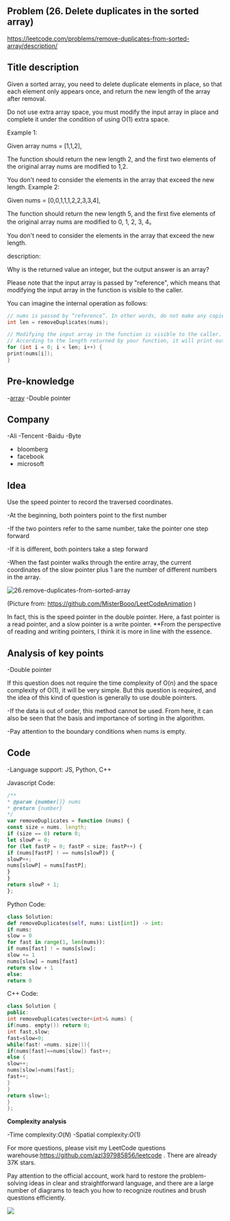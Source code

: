 ## Problem (26. Delete duplicates in the sorted array)

https://leetcode.com/problems/remove-duplicates-from-sorted-array/description/

## Title description

Given a sorted array, you need to delete duplicate elements in place, so that each element only appears once, and return the new length of the array after removal.

Do not use extra array space, you must modify the input array in place and complete it under the condition of using O(1) extra space.

Example 1:

Given array nums = [1,1,2],

The function should return the new length 2, and the first two elements of the original array nums are modified to 1,2.

You don't need to consider the elements in the array that exceed the new length.
Example 2:

Given nums = [0,0,1,1,1,2,2,3,3,4],

The function should return the new length 5, and the first five elements of the original array nums are modified to 0, 1, 2, 3, 4。

You don't need to consider the elements in the array that exceed the new length.

description:

Why is the returned value an integer, but the output answer is an array?

Please note that the input array is passed by "reference", which means that modifying the input array in the function is visible to the caller.

You can imagine the internal operation as follows:

```c
// nums is passed by “reference”. In other words, do not make any copies of the arguments
int len = removeDuplicates(nums);

// Modifying the input array in the function is visible to the caller.
// According to the length returned by your function, it will print out all the elements in the array within that length range.
for (int i = 0; i < len; i++) {
print(nums[i]);
}
```

## Pre-knowledge

-[array](https://github.com/azl397985856/leetcode/blob/master/thinkings/basic-data-structure.md)
-Double pointer

## Company

-Ali
-Tencent
-Baidu
-Byte

- bloomberg
- facebook
- microsoft

## Idea

Use the speed pointer to record the traversed coordinates.

-At the beginning, both pointers point to the first number

-If the two pointers refer to the same number, take the pointer one step forward

-If it is different, both pointers take a step forward

-When the fast pointer walks through the entire array, the current coordinates of the slow pointer plus 1 are the number of different numbers in the array.

![26.remove-duplicates-from-sorted-array](https://p.ipic.vip/ooxtkv.gif)

(Picture from: https://github.com/MisterBooo/LeetCodeAnimation )

In fact, this is the speed pointer in the double pointer. Here, a fast pointer is a read pointer, and a slow pointer is a write pointer. \*\*From the perspective of reading and writing pointers, I think it is more in line with the essence.

## Analysis of key points

-Double pointer

If this question does not require the time complexity of O(n) and the space complexity of O(1), it will be very simple.
But this question is required, and the idea of this kind of question is generally to use double pointers.

-If the data is out of order, this method cannot be used. From here, it can also be seen that the basis and importance of sorting in the algorithm.

-Pay attention to the boundary conditions when nums is empty.

## Code

-Language support: JS, Python, C++

Javascript Code:

```js
/**
* @param {number[]} nums
* @return {number}
*/
var removeDuplicates = function (nums) {
const size = nums. length;
if (size == 0) return 0;
let slowP = 0;
for (let fastP = 0; fastP < size; fastP++) {
if (nums[fastP] ! == nums[slowP]) {
slowP++;
nums[slowP] = nums[fastP];
}
}
return slowP + 1;
};
```

Python Code:

```python
class Solution:
def removeDuplicates(self, nums: List[int]) -> int:
if nums:
slow = 0
for fast in range(1, len(nums)):
if nums[fast] ! = nums[slow]:
slow += 1
nums[slow] = nums[fast]
return slow + 1
else:
return 0
```

C++ Code:

```cpp
class Solution {
public:
int removeDuplicates(vector<int>& nums) {
if(nums. empty()) return 0;
int fast,slow;
fast=slow=0;
while(fast! =nums. size()){
if(nums[fast]==nums[slow]) fast++;
else {
slow++;
nums[slow]=nums[fast];
fast++;
}
}
return slow+1;
}
};
```

**Complexity analysis**

-Time complexity:$O(N)$
-Spatial complexity:$O(1)$

For more questions, please visit my LeetCode questions warehouse:https://github.com/azl397985856/leetcode . There are already 37K stars.

Pay attention to the official account, work hard to restore the problem-solving ideas in clear and straightforward language, and there are a large number of diagrams to teach you how to recognize routines and brush questions efficiently.

![](https://p.ipic.vip/yrgnnu.jpg)

